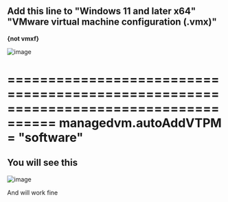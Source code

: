 <h2>Add this line to "Windows 11 and later x64" "VMware virtual machine configuration (.vmx)"</h2> <strong>{not vmxf}</strong>

![image](https://user-images.githubusercontent.com/67859818/200436273-9db3071c-54f5-4013-a472-8d033232675d.png)


====================================================================================
managedvm.autoAddVTPM = "software"
====================================================================================

<h2>You will see this</h2>

![image](https://user-images.githubusercontent.com/67859818/200441406-d834b6d3-5212-4317-babc-2fdc4e564941.png)

And will work fine

